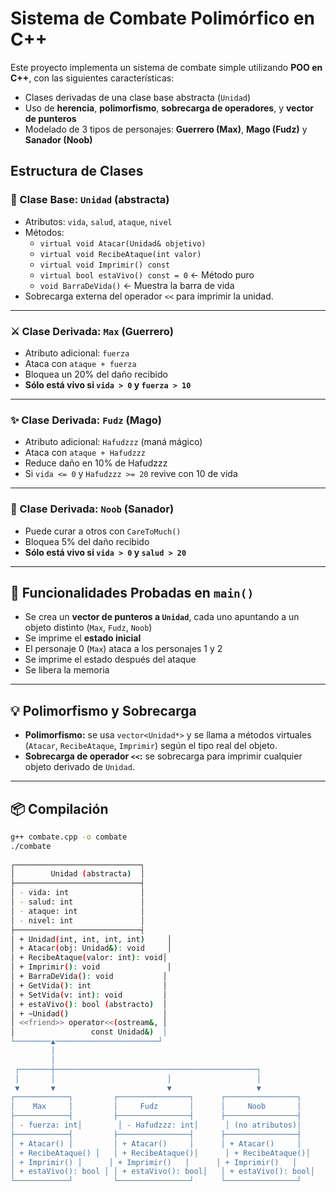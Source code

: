 # Sistema de Combate Polimórfico en C++

Este proyecto implementa un sistema de combate simple utilizando **POO en C++**, con las siguientes características:

- Clases derivadas de una clase base abstracta (`Unidad`)
- Uso de **herencia**, **polimorfismo**, **sobrecarga de operadores**, y **vector de punteros**
- Modelado de 3 tipos de personajes: **Guerrero (Max)**, **Mago (Fudz)** y **Sanador (Noob)**

## Estructura de Clases

### 🧱 Clase Base: `Unidad` (abstracta)
- Atributos: `vida`, `salud`, `ataque`, `nivel`
- Métodos:
  - `virtual void Atacar(Unidad& objetivo)`
  - `virtual void RecibeAtaque(int valor)`
  - `virtual void Imprimir() const`
  - `virtual bool estaVivo() const = 0` ← Método puro
  - `void BarraDeVida()` ← Muestra la barra de vida
- Sobrecarga externa del operador `<<` para imprimir la unidad.

---

### ⚔️ Clase Derivada: `Max` (Guerrero)
- Atributo adicional: `fuerza`
- Ataca con `ataque + fuerza`
- Bloquea un 20% del daño recibido
- **Sólo está vivo si `vida > 0` y `fuerza > 10`**

---

### ✨ Clase Derivada: `Fudz` (Mago)
- Atributo adicional: `Hafudzzz` (maná mágico)
- Ataca con `ataque + Hafudzzz`
- Reduce daño en 10% de Hafudzzz
- Si `vida <= 0` y `Hafudzzz >= 20` revive con 10 de vida

---

### 💖 Clase Derivada: `Noob` (Sanador)
- Puede curar a otros con `CareToMuch()`
- Bloquea 5% del daño recibido
- **Sólo está vivo si `vida > 0` y `salud > 20`**

---

## 🧪 Funcionalidades Probadas en `main()`

- Se crea un **vector de punteros a `Unidad`**, cada uno apuntando a un objeto distinto (`Max`, `Fudz`, `Noob`)
- Se imprime el **estado inicial**
- El personaje 0 (`Max`) ataca a los personajes 1 y 2
- Se imprime el estado después del ataque
- Se libera la memoria

---

## 💡 Polimorfismo y Sobrecarga

- **Polimorfismo:** se usa `vector<Unidad*>` y se llama a métodos virtuales (`Atacar`, `RecibeAtaque`, `Imprimir`) según el tipo real del objeto.
- **Sobrecarga de operador `<<`:** se sobrecarga para imprimir cualquier objeto derivado de `Unidad`.

---

## 📦 Compilación

```bash
g++ combate.cpp -o combate
./combate
 
┌────────────────────────────┐
│        Unidad (abstracta)  │
├────────────────────────────┤
│ - vida: int                │
│ - salud: int               │
│ - ataque: int              │
│ - nivel: int               │
├────────────────────────────┤
│ + Unidad(int, int, int, int)     │
│ + Atacar(obj: Unidad&): void     │
│ + RecibeAtaque(valor: int): void│
│ + Imprimir(): void               │
│ + BarraDeVida(): void           │
│ + GetVida(): int                │
│ + SetVida(v: int): void         │
│ + estaVivo(): bool (abstracto)  │
│ + ~Unidad()                     │
│ <<friend>> operator<<(ostream&, │
│                 const Unidad&)  │
└────────▲───────────────────────┘
         │
         │
 ┌───────┼─────────────────────────────────────────────┐
 │       │                         │                   │
 ▼       ▼                         ▼                   ▼
┌────────────┐         ┌────────────────┐      ┌────────────────┐
│    Max     │         │     Fudz       │      │     Noob       │
├────────────┤         ├────────────────┤      ├────────────────┤
│ - fuerza: int│        │ - Hafudzzz: int│      │ (no atributos)│
├────────────┤         ├────────────────┤      ├────────────────┤
│ + Atacar() │         │ + Atacar()     │      │ + Atacar()     │
│ + RecibeAtaque() │   │ + RecibeAtaque()│      │ + RecibeAtaque()│
│ + Imprimir() │      │ + Imprimir()   │      │ + Imprimir()   │
│ + estaVivo(): bool │ │ + estaVivo(): bool│   │ + estaVivo(): bool│
└────────────┘         └────────────────┘      └────────────────┘
